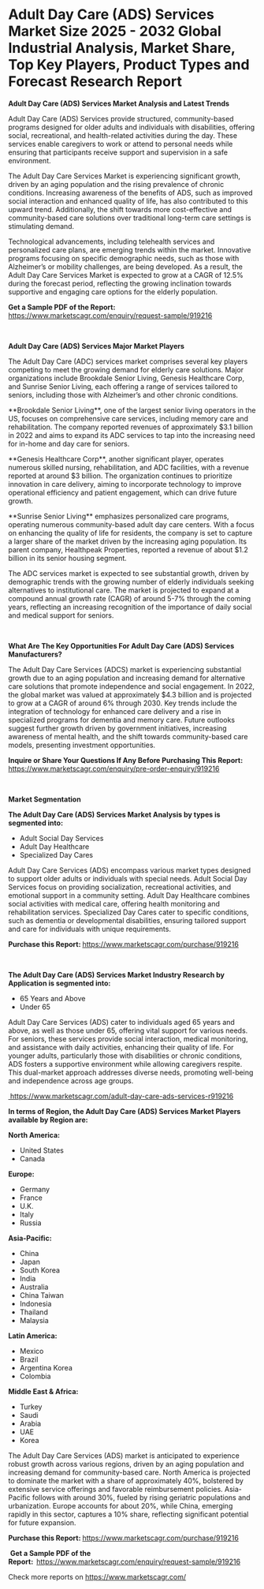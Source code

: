 <p><h1>Adult Day Care (ADS) Services Market Size 2025 - 2032 Global Industrial Analysis, Market Share, Top Key Players, Product Types and Forecast Research Report</h1></p><p><strong>Adult Day Care (ADS) Services Market Analysis and Latest Trends</strong></p>
<p><p>Adult Day Care (ADS) Services provide structured, community-based programs designed for older adults and individuals with disabilities, offering social, recreational, and health-related activities during the day. These services enable caregivers to work or attend to personal needs while ensuring that participants receive support and supervision in a safe environment.</p><p>The Adult Day Care Services Market is experiencing significant growth, driven by an aging population and the rising prevalence of chronic conditions. Increasing awareness of the benefits of ADS, such as improved social interaction and enhanced quality of life, has also contributed to this upward trend. Additionally, the shift towards more cost-effective and community-based care solutions over traditional long-term care settings is stimulating demand.</p><p>Technological advancements, including telehealth services and personalized care plans, are emerging trends within the market. Innovative programs focusing on specific demographic needs, such as those with Alzheimer’s or mobility challenges, are being developed. As a result, the Adult Day Care Services Market is expected to grow at a CAGR of 12.5% during the forecast period, reflecting the growing inclination towards supportive and engaging care options for the elderly population.</p></p>
<p><strong>Get a Sample PDF of the Report:&nbsp;</strong> <a href="https://www.marketscagr.com/enquiry/request-sample/919216?utm_campaign=2782&utm_medium=2&utm_source=Github&utm_content=ia&utm_term=11032025&utm_id=adult-day-care-ads-services">https://www.marketscagr.com/enquiry/request-sample/919216</a></p>
<p>&nbsp;</p>
<p><strong>Adult Day Care (ADS) Services Major Market Players</strong></p>
<p><p>The Adult Day Care (ADC) services market comprises several key players competing to meet the growing demand for elderly care solutions. Major organizations include Brookdale Senior Living, Genesis Healthcare Corp, and Sunrise Senior Living, each offering a range of services tailored to seniors, including those with Alzheimer’s and other chronic conditions.</p><p>**Brookdale Senior Living**, one of the largest senior living operators in the US, focuses on comprehensive care services, including memory care and rehabilitation. The company reported revenues of approximately $3.1 billion in 2022 and aims to expand its ADC services to tap into the increasing need for in-home and day care for seniors.</p><p>**Genesis Healthcare Corp**, another significant player, operates numerous skilled nursing, rehabilitation, and ADC facilities, with a revenue reported at around $3 billion. The organization continues to prioritize innovation in care delivery, aiming to incorporate technology to improve operational efficiency and patient engagement, which can drive future growth.</p><p>**Sunrise Senior Living** emphasizes personalized care programs, operating numerous community-based adult day care centers. With a focus on enhancing the quality of life for residents, the company is set to capture a larger share of the market driven by the increasing aging population. Its parent company, Healthpeak Properties, reported a revenue of about $1.2 billion in its senior housing segment.</p><p>The ADC services market is expected to see substantial growth, driven by demographic trends with the growing number of elderly individuals seeking alternatives to institutional care. The market is projected to expand at a compound annual growth rate (CAGR) of around 5-7% through the coming years, reflecting an increasing recognition of the importance of daily social and medical support for seniors.</p></p>
<p>&nbsp;</p>
<p><strong>What Are The Key Opportunities For Adult Day Care (ADS) Services Manufacturers?</strong></p>
<p><p>The Adult Day Care Services (ADCS) market is experiencing substantial growth due to an aging population and increasing demand for alternative care solutions that promote independence and social engagement. In 2022, the global market was valued at approximately $4.3 billion and is projected to grow at a CAGR of around 6% through 2030. Key trends include the integration of technology for enhanced care delivery and a rise in specialized programs for dementia and memory care. Future outlooks suggest further growth driven by government initiatives, increasing awareness of mental health, and the shift towards community-based care models, presenting investment opportunities.</p></p>
<p><strong>Inquire or Share Your Questions If Any Before Purchasing This Report:</strong> <a href="https://www.marketscagr.com/enquiry/pre-order-enquiry/919216?utm_campaign=2782&utm_medium=2&utm_source=Github&utm_content=ia&utm_term=11032025&utm_id=adult-day-care-ads-services">https://www.marketscagr.com/enquiry/pre-order-enquiry/919216</a></p>
<p>&nbsp;</p>
<p><strong>Market Segmentation</strong></p>
<p><strong>The Adult Day Care (ADS) Services Market Analysis by types is segmented into:</strong></p>
<p><ul><li>Adult Social Day Services</li><li>Adult Day Healthcare</li><li>Specialized Day Cares</li></ul></p>
<p><p>Adult Day Care Services (ADS) encompass various market types designed to support older adults or individuals with special needs. Adult Social Day Services focus on providing socialization, recreational activities, and emotional support in a community setting. Adult Day Healthcare combines social activities with medical care, offering health monitoring and rehabilitation services. Specialized Day Cares cater to specific conditions, such as dementia or developmental disabilities, ensuring tailored support and care for individuals with unique requirements.</p></p>
<p><strong>Purchase this Report:&nbsp;</strong><a href="https://www.marketscagr.com/purchase/919216?utm_campaign=2782&utm_medium=2&utm_source=Github&utm_content=ia&utm_term=11032025&utm_id=adult-day-care-ads-services">https://www.marketscagr.com/purchase/919216</a></p>
<p>&nbsp;</p>
<p><strong>The Adult Day Care (ADS) Services Market Industry Research by Application is segmented into:</strong></p>
<p><ul><li>65 Years and Above</li><li>Under 65</li></ul></p>
<p><p>Adult Day Care Services (ADS) cater to individuals aged 65 years and above, as well as those under 65, offering vital support for various needs. For seniors, these services provide social interaction, medical monitoring, and assistance with daily activities, enhancing their quality of life. For younger adults, particularly those with disabilities or chronic conditions, ADS fosters a supportive environment while allowing caregivers respite. This dual-market approach addresses diverse needs, promoting well-being and independence across age groups.</p></p>
<p><a href="https://www.marketscagr.com/adult-day-care-ads-services-r919216?utm_campaign=2782&utm_medium=2&utm_source=Github&utm_content=ia&utm_term=11032025&utm_id=adult-day-care-ads-services">&nbsp;https://www.marketscagr.com/adult-day-care-ads-services-r919216</a></p>
<p><strong>In terms of Region, the Adult Day Care (ADS) Services Market Players available by Region are:</strong></p>
<p>
    <p> <strong> North America: </strong>
        <ul>
            <li>United States</li>
            <li>Canada</li>
        </ul>
        </p> 
    <p> <strong> Europe: </strong>
        <ul>
            <li>Germany</li>
            <li>France</li>
            <li>U.K.</li>
            <li>Italy</li>
            <li>Russia</li>
        </ul>
        </p> 
    <p> <strong> Asia-Pacific: </strong>
        <ul>
            <li>China</li>
            <li>Japan</li>
            <li>South Korea</li>
            <li>India</li>
            <li>Australia</li>
            <li>China Taiwan</li>
            <li>Indonesia</li>
            <li>Thailand</li>
            <li>Malaysia</li>
        </ul>
        </p> 
    <p> <strong> Latin America: </strong>
        <ul>
            <li>Mexico</li>
            <li>Brazil</li>
            <li>Argentina Korea</li>
            <li>Colombia</li>
        </ul>
        </p> 
    <p> <strong> Middle East & Africa: </strong>
        <ul>
            <li>Turkey</li>
            <li>Saudi</li>
            <li>Arabia</li>
            <li>UAE</li>
            <li>Korea</li>
        </ul>
    </p>
    </p>
<p><p>The Adult Day Care Services (ADS) market is anticipated to experience robust growth across various regions, driven by an aging population and increasing demand for community-based care. North America is projected to dominate the market with a share of approximately 40%, bolstered by extensive service offerings and favorable reimbursement policies. Asia-Pacific follows with around 30%, fueled by rising geriatric populations and urbanization. Europe accounts for about 20%, while China, emerging rapidly in this sector, captures a 10% share, reflecting significant potential for future expansion.</p></p>
<p><strong>Purchase this Report: </strong><a href="https://www.marketscagr.com/purchase/919216?utm_campaign=2782&utm_medium=2&utm_source=Github&utm_content=ia&utm_term=11032025&utm_id=adult-day-care-ads-services">https://www.marketscagr.com/purchase/919216</a></p>
<p>&nbsp;<strong>Get a Sample PDF of the Report:&nbsp;&nbsp;</strong><a href="https://www.marketscagr.com/enquiry/request-sample/919216?utm_campaign=2782&utm_medium=2&utm_source=Github&utm_content=ia&utm_term=11032025&utm_id=adult-day-care-ads-services">https://www.marketscagr.com/enquiry/request-sample/919216</a></p>
<p><strong></strong></p>
<p>Check more reports on <a href="https://www.marketscagr.com/?utm_campaign=2782&utm_medium=2&utm_source=Github&utm_content=ia&utm_term=11032025&utm_id=adult-day-care-ads-services">https://www.marketscagr.com/</a></p>
